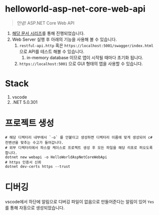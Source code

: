 # helloworld-asp-net-core-web-api

> 안녕! ASP.NET Core Web API

1. [해당 문서 시리즈](https://docs.microsoft.com/ko-kr/aspnet/core/tutorials/first-web-api?view=aspnetcore-5.0&tabs=visual-studio)를 통해 진행되었습니다.
1. Web Server 실행 후 아래의 기능을 사용해 볼 수 있습니다.
   1. `restful-api.http` 혹은 `https://localhost:5001/swagger/index.html` 으로 API를 테스트 해볼 수 있습니다.
      1. in-memory database 이므로 앱이 시작될 때마다 초기화 됩니다.
   1. `https://localhost:5001` 으로 GUI 형태의 앱을 사용할 수 있습니다.

# Stack

1. vscode
1. .NET 5.0.301

# 프로젝트 생성

```shell
# 해당 디렉터리 내부에서 `-o` 를 안붙이고 생성하면 디렉터리 이름에 맞게 생성되어 c# 컨벤션을 맞추는 수고가 들어갑니다.
# 외부 디렉터리에서 파스칼 케이스로 프로젝트 생성 후 모든 파일을 해당 리포로 퍼오도록 합니다.
dotnet new webapi -o HelloWorldAspNetCoreWebApi
# https 인증서 신뢰
dotnet dev-certs https --trust
```

# 디버깅

vscode에서 하단에 알림으로 디버깅 파일이 없음으로 만들어준다는 알림이 있어 `Yes` 를 통해 자동으로 생성되었습니다.
